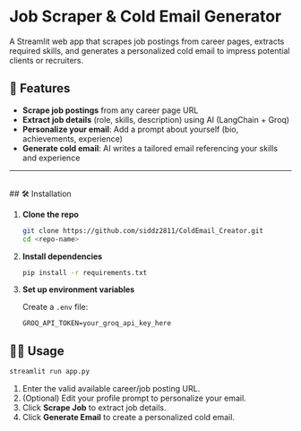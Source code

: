 # Job Scraper & Cold Email Generator

A Streamlit web app that scrapes job postings from career pages, extracts required skills, and generates a personalized cold email to impress potential clients or recruiters.

## 🚀 Features

- **Scrape job postings** from any career page URL
- **Extract job details** (role, skills, description) using AI (LangChain + Groq)
- **Personalize your email**: Add a prompt about yourself (bio, achievements, experience)
- **Generate cold email**: AI writes a tailored email referencing your skills and experience


---
<br>
## 🛠️ Installation

1. **Clone the repo**
   ```bash
   git clone https://github.com/siddz2811/ColdEmail_Creator.git
   cd <repo-name>
   ```

2. **Install dependencies**
   ```bash
   pip install -r requirements.txt
   ```

3. **Set up environment variables**

   Create a `.env` file:
   ```
   GROQ_API_TOKEN=your_groq_api_key_here
   ```

## 🏃‍♂️ Usage

```bash
streamlit run app.py
```

1. Enter the valid available career/job posting URL.
2. (Optional) Edit your profile prompt to personalize your email.
3. Click **Scrape Job** to extract job details.
4. Click **Generate Email** to create a personalized cold email.
